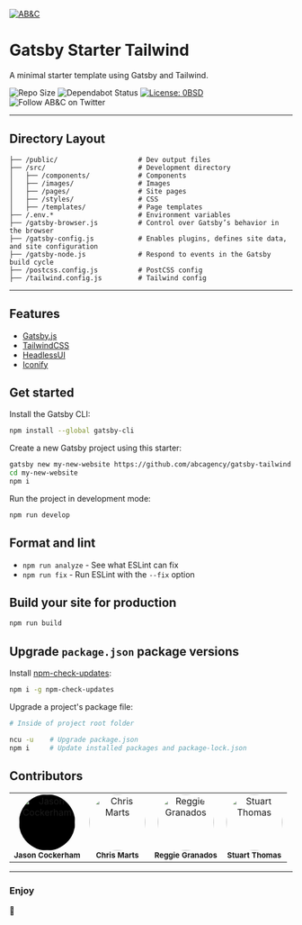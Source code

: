 <!-- markdownlint-disable -->
[![AB&C](https://avatars3.githubusercontent.com/u/22617576?s=200&v=4)](https://abccreative.com/)
<!-- markdownlint-enable -->

# Gatsby Starter Tailwind

A minimal starter template using Gatsby and Tailwind.

![Repo Size](https://img.shields.io/github/repo-size/badges/shields.svg?style=for-the-badge)
![Dependabot Status](https://img.shields.io/badge/Dependabot-Enabled-0366d6?style=for-the-badge&logo=dependabot)
[![License: 0BSD](https://img.shields.io/badge/license-0BSD-blue.svg?style=for-the-badge)](http://unlicense.org/)
![Follow AB&C on Twitter](https://img.shields.io/twitter/follow/abc_Creative.svg?label=Follow+AB%26C&style=for-the-badge&logo=twitter)

---

## Directory Layout

```shell
├── /public/                    # Dev output files
├── /src/                       # Development directory
│   ├── /components/            # Components
│   ├── /images/                # Images
│   ├── /pages/                 # Site pages
│   ├── /styles/                # CSS
│   ├── /templates/             # Page templates
├── /.env.*                     # Environment variables
├── /gatsby-browser.js          # Control over Gatsby’s behavior in the browser
├── /gatsby-config.js           # Enables plugins, defines site data, and site configuration
├── /gatsby-node.js             # Respond to events in the Gatsby build cycle
├── /postcss.config.js          # PostCSS config
├── /tailwind.config.js         # Tailwind config
```

---

## Features

- [Gatsby.js](https://www.gatsbyjs.com/)
- [TailwindCSS](https://tailwindcss.com/)
- [HeadlessUI](https://headlessui.dev/)
- [Iconify](https://iconify.design/)

## Get started

Install the Gatsby CLI:

```sh
npm install --global gatsby-cli
```

Create a new Gatsby project using this starter:

```sh
gatsby new my-new-website https://github.com/abcagency/gatsby-tailwind
cd my-new-website
npm i
```

Run the project in development mode:

```sh
npm run develop
```

## Format and lint

- `npm run analyze` - See what ESLint can fix
- `npm run fix` - Run ESLint with the `--fix` option

## Build your site for production

```sh
npm run build
```

## Upgrade `package.json` package versions

Install [npm-check-updates](https://www.npmjs.com/package/npm-check-updates):

```sh
npm i -g npm-check-updates
```

Upgrade a project's package file:

```sh
# Inside of project root folder

ncu -u    # Upgrade package.json
npm i     # Update installed packages and package-lock.json
```

## Contributors

<!-- markdownlint-disable -->
<table>
  <tr>
    <td align="center" style=""><img src="https://avatars.githubusercontent.com/u/6616625?s=60&v=4" width="100px;"  style="background-color: #000; border-radius: 9999px;" alt="Jason Cockerham"/><br /><sub><b>Jason Cockerham</b></sub></td>
		<td align="center"><img src="https://avatars.githubusercontent.com/u/650202?s=120&v=4" width="100px;"  style="border-radius: 9999px;" alt="Chris Marts"/><br /><sub><b>Chris Marts</b></sub></td>
		<td align="center"><img src="https://avatars.githubusercontent.com/u/991200?s=120&v=4" width="100px;" style="border-radius: 9999px;" alt="Reggie Granados"/><br /><sub><b>Reggie Granados</b></sub></td>
		<td align="center"><img src="https://avatars.githubusercontent.com/u/25408000?s=120&v=4" width="100px;" style="border-radius: 9999px;" alt="Stuart Thomas"/><br /><sub><b>Stuart Thomas</b></sub></td>
  </tr>
</table>
<!-- markdownlint-enable -->

---

### Enjoy

:metal:
